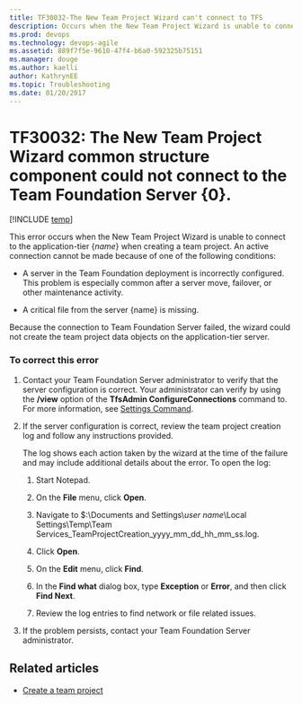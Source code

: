 ```yaml
---
title: TF30032-The New Team Project Wizard can't connect to TFS
description: Occurs when the New Team Project Wizard is unable to connect to the application-tier {name} when creating a team project.
ms.prod: devops
ms.technology: devops-agile
ms.assetid: 889f7f5e-9610-47f4-b6a0-592325b75151
ms.manager: douge
ms.author: kaelliauthor: KathrynEE
ms.topic: Troubleshooting
ms.date: 01/20/2017
---
```


# TF30032: The New Team Project Wizard common structure component could not connect to the Team Foundation Server {0}. 


[!INCLUDE [temp](../../../_shared/dev15-version-header.md)]

This error occurs when the New Team Project Wizard is unable to connect to the application-tier {*name*} when creating a team project. An active connection cannot be made because of one of the following conditions:  
  
-   A server in the Team Foundation deployment is incorrectly configured. This problem is especially common after a server move, failover, or other maintenance activity.  
  
-   A critical file from the server {name} is missing.  
  
 Because the connection to Team Foundation Server failed, the wizard could not create the team project data objects on the application-tier server.  
  
### To correct this error  
  
1.  Contact your Team Foundation Server administrator to verify that the server configuration is correct. Your administrator can verify by using the **/view** option of the **TfsAdmin ConfigureConnections** command to. For more information, see [Settings Command](http://msdn.microsoft.com/en-us/2b96fbbf-34c8-4500-82d8-724cc65dc9a4).  
  
2.  If the server configuration is correct, review the team project creation log and follow any instructions provided.  
  
     The log shows each action taken by the wizard at the time of the failure and may include additional details about the error. To open the log:  
  
    1.  Start Notepad.  
  
    2.  On the **File** menu, click **Open**.  
  
    3.  Navigate to $:\Documents and Settings\\*user name*\Local Settings\Temp\Team Services_TeamProjectCreation_yyyy_mm_dd_hh_mm_ss.log.  
  
    4.  Click **Open**.  
  
    5.  On the **Edit** menu, click **Find**.  
  
    6.  In the **Find what** dialog box, type **Exception** or **Error**, and then click **Find Next**.  
  
    7.  Review the log entries to find network or file related issues.  
  
3.  If the problem persists, contact your Team Foundation Server administrator.  
  
## Related articles
- [Create a team project](../../../../accounts/create-team-project.md)